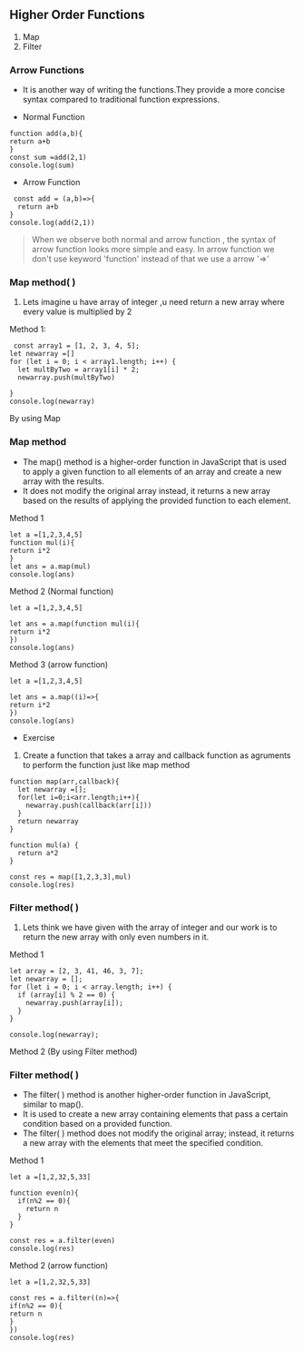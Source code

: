 ## Higher Order Functions

1. Map
2. Filter

### Arrow Functions

- It is another way of writing the functions.They provide a more concise syntax compared to traditional function expressions.

* Normal Function
```
function add(a,b){
return a+b
}
const sum =add(2,1)
console.log(sum)
```
* Arrow Function
```
 const add = (a,b)=>{
  return a+b
}
console.log(add(2,1))
```

> When we observe both normal and arrow function , the syntax of arrow function looks more simple and easy.
> In arrow function we don't use keyword 'function' instead of that we use a arrow
'=>'


### Map method( )

1. Lets imagine u have array of integer ,u need return a new array where every value is multiplied by 2

Method 1:

```
 const array1 = [1, 2, 3, 4, 5];
let newarray =[]
for (let i = 0; i < array1.length; i++) {
  let multByTwo = array1[i] * 2;
  newarray.push(multByTwo)
  
}
console.log(newarray)
```

By using Map

### Map method
* The map() method is a higher-order function in JavaScript that is used to apply a given function to all elements of an array and create a new array with the results. 
* It does not modify the original array instead, it returns a new array based on the results of applying the provided function to each element.

Method 1
```
let a =[1,2,3,4,5]
function mul(i){
return i*2
}
let ans = a.map(mul)
console.log(ans)
```

Method 2 (Normal function)

```
let a =[1,2,3,4,5]

let ans = a.map(function mul(i){
return i*2
})
console.log(ans)
```

Method 3 (arrow function)

```
let a =[1,2,3,4,5]

let ans = a.map((i)=>{
return i*2
})
console.log(ans)
```
* Exercise
1. Create a function that takes a array and callback function as agruments to perform the function just like map method

```
function map(arr,callback){
  let newarray =[];
  for(let i=0;i<arr.length;i++){
    newarray.push(callback(arr[i]))
  }
  return newarray
}

function mul(a) {
  return a*2
}

const res = map([1,2,3,3],mul)
console.log(res)
```   
### Filter method( )

1. Lets think we have given with the array of integer and our work is to return the new array with only even numbers in it.


Method 1
```
let array = [2, 3, 41, 46, 3, 7];
let newarray = [];
for (let i = 0; i < array.length; i++) {
  if (array[i] % 2 == 0) {
    newarray.push(array[i]);
  }
}

console.log(newarray);
```

Method 2 (By using Filter method)

### Filter method( )
* The filter( ) method is another higher-order function in JavaScript, similar to map().
*  It is used to create a new array containing elements that pass a certain condition based on a provided function. 
* The filter( ) method does not modify the original array; instead, it returns a new array with the elements that meet the specified condition.

Method 1
```
let a =[1,2,32,5,33]

function even(n){
  if(n%2 == 0){
    return n
  }
}

const res = a.filter(even)
console.log(res)
```
Method 2 (arrow function)
```
let a =[1,2,32,5,33]

const res = a.filter((n)=>{
if(n%2 == 0){
return n
}
})
console.log(res)
```